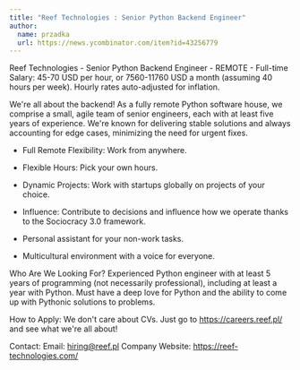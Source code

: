 ```yaml
---
title: "Reef Technologies : Senior Python Backend Engineer"
author:
  name: przadka
  url: https://news.ycombinator.com/item?id=43256779
---
```

Reef Technologies - Senior Python Backend Engineer - REMOTE - Full-time Salary: 45-70 USD per hour, or 7560-11760 USD a month (assuming 40 hours per week). Hourly rates auto-adjusted for inflation.

We&#x27;re all about the backend! As a fully remote Python software house, we comprise a small, agile team of senior engineers, each with at least five years of experience. We&#x27;re known for delivering stable solutions and always accounting for edge cases, minimizing the need for urgent fixes.

- Full Remote Flexibility: Work from anywhere.

- Flexible Hours: Pick your own hours.

- Dynamic Projects: Work with startups globally on projects of your choice.

- Influence: Contribute to decisions and influence how we operate thanks to the Sociocracy 3.0 framework.

- Personal assistant for your non-work tasks.

- Multicultural environment with a voice for everyone.

Who Are We Looking For? Experienced Python engineer with at least 5 years of programming (not necessarily professional), including at least a year with Python. Must have a deep love for Python and the ability to come up with Pythonic solutions to problems.

How to Apply: We don&#x27;t care about CVs. Just go to <a href="https:&#x2F;&#x2F;careers.reef.pl&#x2F;" rel="nofollow">https:&#x2F;&#x2F;careers.reef.pl&#x2F;</a> and see what we&#x27;re all about!

Contact: Email: hiring@reef.pl Company Website: <a href="https:&#x2F;&#x2F;reef-technologies.com&#x2F;" rel="nofollow">https:&#x2F;&#x2F;reef-technologies.com&#x2F;</a>
<JobApplication />
